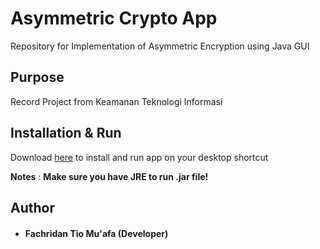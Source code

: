 # Asymmetric Crypto App
Repository for Implementation of Asymmetric Encryption using Java GUI

## Purpose
Record Project from Keamanan Teknologi Informasi

<!-- ## Screenshots
<img src="https://raw.githubusercontent.com/fachridantm/Smart-Villager/master/screenshots/Welcome.png"
    alt="Splash Screen" style="float: left; margin-right: 10px;"
    width="200" /> <img src="https://raw.githubusercontent.com/fachridantm/Smart-Villager/master/screenshots/pnlHomeLogin.jpeg"
    alt="Home Login" style="float: left; margin-right: 10px;"
    width="200" /> <img src="https://raw.githubusercontent.com/fachridantm/Smart-Villager/master/screenshots/pnlLoginUser.jpeg"
    alt="Login User" style="float: left; margin-right: 10px;"
    width="200" />  -->

## Installation & Run
Download [here](https://github.com/fachridantm/AsymmetricApp/releases/download/1.0.0/Asymmetric.Crypto.App.exe) to install and run app on your desktop shortcut
  
**Notes** : **Make sure you have JRE to run .jar file!**

## Author
* #### Fachridan Tio Mu'afa (Developer)
